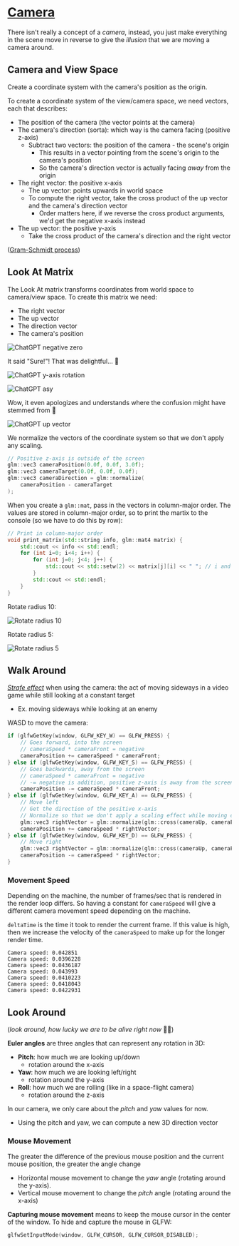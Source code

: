 # [Camera](https://learnopengl.com/Getting-started/Camera)

There isn't really a concept of a *camera*, instead, you just make everything in the scene move in reverse to give the *illusion* that we are moving a camera around.

## Camera and View Space

Create a coordinate system with the camera's position as the origin.

To create a coordinate system of the view/camera space, we need vectors, each that describes:
* The position of the camera (the vector points at the camera)
* The camera's direction (sorta): which way is the camera facing (positive z-axis)
  * Subtract two vectors: the position of the camera - the scene's origin
    * This results in a vector pointing from the scene's origin to the camera's position
    * So the camera's direction vector is actually facing *away* from the origin
* The right vector: the positive x-axis
  * The up vector: points upwards in world space
  * To compute the right vector, take the cross product of the up vector and the camera's direction vector
    * Order matters here, if we reverse the cross product arguments, we'd get the negative x-axis instead
* The up vector: the positive y-axis
  * Take the cross product of the camera's direction and the right vector

([Gram-Schmidt process](https://en.wikipedia.org/wiki/Gram%E2%80%93Schmidt_process))

## Look At Matrix

The Look At matrix transforms coordinates from world space to camera/view space. To create this matrix we need:
* The right vector
* The up vector
* The direction vector
* The camera's position

![ChatGPT negative zero](images/chatgpt-negative-zero.png)

It said "Sure!"! That was delightful... 🥲

![ChatGPT y-axis rotation](images/chatgpt-matrix-y-axis.png)

![ChatGPT asy](images/chatgpt-asy.png)

Wow, it even apologizes and understands where the confusion might have stemmed from 🤯

![ChatGPT up vector](images/chatgpt-up-vector-clarification.png)

We normalize the vectors of the coordinate system so that we don't apply any scaling.
```cpp
// Positive z-axis is outside of the screen
glm::vec3 cameraPosition(0.0f, 0.0f, 3.0f);
glm::vec3 cameraTarget(0.0f, 0.0f, 0.0f);
glm::vec3 cameraDirection = glm::normalize(
    cameraPosition - cameraTarget
);
```

When you create a `glm::mat`, pass in the vectors in column-major order. The values are stored in column-major order, so to print the martix to the console (so we have to do this by row):
```cpp
// Print in column-major order
void print_matrix(std::string info, glm::mat4 matrix) {
    std::cout << info << std::endl;
    for (int i=0; i<4; i++) {
        for (int j=0; j<4; j++) {
            std::cout << std::setw(2) << matrix[j][i] << " "; // i and j are swapped
        }
        std::cout << std::endl;
    }   
}

```

Rotate radius 10:

![Rotate radius 10](images/rotate-radius-10.png)

Rotate radius 5:

![Rotate radius 5](images/rotate-radius-5.png)

## Walk Around

[*Strafe effect*](https://en.wikipedia.org/wiki/Strafing_%28video_games%29) when using the camera: the act of moving sideways in a video game while still looking at a constant target
* Ex. moving sideways while looking at an enemy

WASD to move the camera:

```cpp
if (glfwGetKey(window, GLFW_KEY_W) == GLFW_PRESS) {
    // Goes forward, into the screen
    // cameraSpeed * cameraFront = negative
    cameraPosition += cameraSpeed * cameraFront;
} else if (glfwGetKey(window, GLFW_KEY_S) == GLFW_PRESS) {
    // Goes backwards, away from the screen
    // cameraSpeed * cameraFront = negative
    // -= negative is addition, positive z-axis is away from the screen
    cameraPosition -= cameraSpeed * cameraFront;
} else if (glfwGetKey(window, GLFW_KEY_A) == GLFW_PRESS) {
    // Move left
    // Get the direction of the positive x-axis
    // Normalize so that we don't apply a scaling effect while moving camera
    glm::vec3 rightVector = glm::normalize(glm::cross(cameraUp, cameraFront));
    cameraPosition += cameraSpeed * rightVector;
} else if (glfwGetKey(window, GLFW_KEY_D) == GLFW_PRESS) {
    // Move right
    glm::vec3 rightVector = glm::normalize(glm::cross(cameraUp, cameraFront));
    cameraPosition -= cameraSpeed * rightVector;
} 
```

### Movement Speed

Depending on the machine, the number of frames/sec that is rendered in the render loop differs.
So having a constant for `cameraSpeed` will give a different camera movement speed depending on the machine.

`deltaTime` is the time it took to render the current frame. If this value is high, then we increase the velocity of the `cameraSpeed` to make up for the longer render time.

```
Camera speed: 0.042851
Camera speed: 0.0396228
Camera speed: 0.0436187
Camera speed: 0.043993
Camera speed: 0.0410223
Camera speed: 0.0418043
Camera speed: 0.0422931 
```

## Look Around

(*look around, how lucky we are to be alive right now* 💃🎶)

**Euler angles** are three angles that can represent any rotation in 3D:
* **Pitch**: how much we are looking up/down
  * rotation around the x-axis
* **Yaw**: how much we are looking left/right
  * rotation around the y-axis
* **Roll**: how much we are rolling (like in a space-flight camera)
  * rotation around the z-axis

In our camera, we only care about the *pitch* and *yaw* values for now.
* Using the pitch and yaw, we can compute a new 3D direction vector

### Mouse Movement

The greater the difference of the previous mouse position and the current mouse position, the greater the angle change
* Horizontal mouse movement to change the *yaw* angle (rotating around the y-axis).
* Vertical mouse movement to change the *pitch* angle (rotating around the x-axis)

**Capturing mouse movement** means to keep the mouse cursor in the center of the window. To hide and capture the mouse in GLFW:
```cpp
glfwSetInputMode(window, GLFW_CURSOR, GLFW_CURSOR_DISABLED);
```
